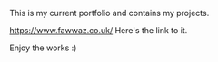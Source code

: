 This is my current portfolio and contains my projects. 

https://www.fawwaz.co.uk/ Here's the link to it.

Enjoy the works :)
